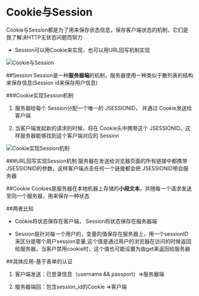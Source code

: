 # Cookie与Session
Cookie与Session都是为了用来保存状态信息，保存客户端状态的机制，它们是我了解决HTTP无状态问题而努力

- Session可以用Cookie来实现，也可以用URL回写机制实现

![Cookie与Session](http://7d9o4k.com1.z0.glb.clouddn.com/cookie-session.png)

##Session
Session是一种**服务器端**的机制，服务器使用一种类似于散列表的结构来保存信息(Session id来保存用户信息)

###Cookie实现Session机制
1. 服务器给每个 Session分配一个唯一的 JSESSIONID， 并通过 Cookie发送给客户端

2. 当客户端发起新的请求的时候，将在 Cookie头中携带这个 JSESSIONID。这样服务器能够找到这个客户端对应的 Session

![Cookie实现Session机制](http://7d9o4k.com1.z0.glb.clouddn.com/cookie-session-2.png)

###URL回写实现Session机制
服务器在发送给浏览器页面的所有链接中都携带 JSESSIONID的参数，这样客户端点击任何一个链接都会把 JSESSIONID带会服务器

##Cookie
Cookies是服务器在本地机器上存储的**小段文本**，并随每一个请求发送至同一个服务器，用来保存一种状态

##两者比较
* Cookie将状态保存在客户端， Session将状态保存在服务器端

* Session是针对每一个用户的，变量的值保存在服务器上，用一个sessionID来区分是哪个用户session变量,这个值是通过用户的浏览器在访问的时候返回给服务器，当客户禁用cookie时，这个值也可能设置为由get来返回给服务器

##具体应用-基于表单的认证
1. 客户端发送：已登录信息（username && passport）=>服务器端

2. 服务器端回：包含session_id的Cookie =>客户端





